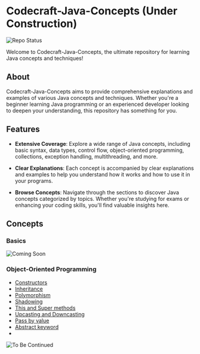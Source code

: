 # Codecraft-Java-Concepts  (Under Construction)

![Repo Status](https://img.shields.io/badge/Status-In%20Progress-yellow)

Welcome to Codecraft-Java-Concepts, the ultimate repository for learning Java concepts and techniques!

## About

Codecraft-Java-Concepts aims to provide comprehensive explanations and examples of various Java concepts and techniques. Whether you're a beginner learning Java programming or an experienced developer looking to deepen your understanding, this repository has something for you.

## Features

- **Extensive Coverage**: Explore a wide range of Java concepts, including basic syntax, data types, control flow, object-oriented programming, collections, exception handling, multithreading, and more.

- **Clear Explanations**: Each concept is accompanied by clear explanations and examples to help you understand how it works and how to use it in your programs.

- **Browse Concepts**: Navigate through the sections to discover Java concepts categorized by topics. Whether you're studying for exams or enhancing your coding skills, you'll find valuable insights here.

## Concepts

### Basics
![Coming Soon](https://img.shields.io/badge/Coming%20Soon-gray)

### Object-Oriented Programming

- [Constructors](./src/OOP/Constructor)
- [Inheritance](./src/OOP/Inheritence)
- [Polymorphism](./src/OOP/Polymorphism)
- [Shadowing](./src/OOP/Shadowing)
- [This and Super methods](./src/OOP/ThisSuperMethods)
- [Upcasting and Downcasting](./src/OOP/Polymorphism/Casting)
- [Pass by value](./src/OOP/PassByValue)
- [Abstract keyword](./src/OOP/AbstractKeyword)
- 
![To Be Continued](https://img.shields.io/badge/To%20Be%20Continued-lightgrey)

